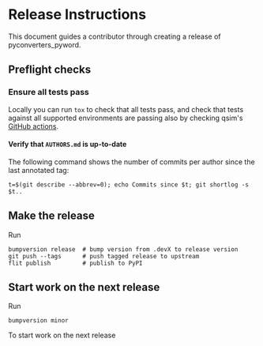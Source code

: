 # Release Instructions

This document guides a contributor through creating a release of pyconverters_pyword.

## Preflight checks

### Ensure all tests pass

Locally you can run `tox` to check that all tests pass, and check that tests
against all supported environments are passing also by checking qsim's
[GitHub actions](https://github.com/oterrier/pyconverters_pyword/actions?query=branch%3Amaster+workflow%3Atests).

#### Verify that `AUTHORS.md` is up-to-date

The following command shows the number of commits per author since the last
annotated tag:
```
t=$(git describe --abbrev=0); echo Commits since $t; git shortlog -s $t..
```

## Make the release

Run

```
bumpversion release  # bump version from .devX to release version
git push --tags      # push tagged release to upstream
flit publish         # publish to PyPI
```

## Start work on the next release

Run

```
bumpversion minor
```

To start work on the next release
